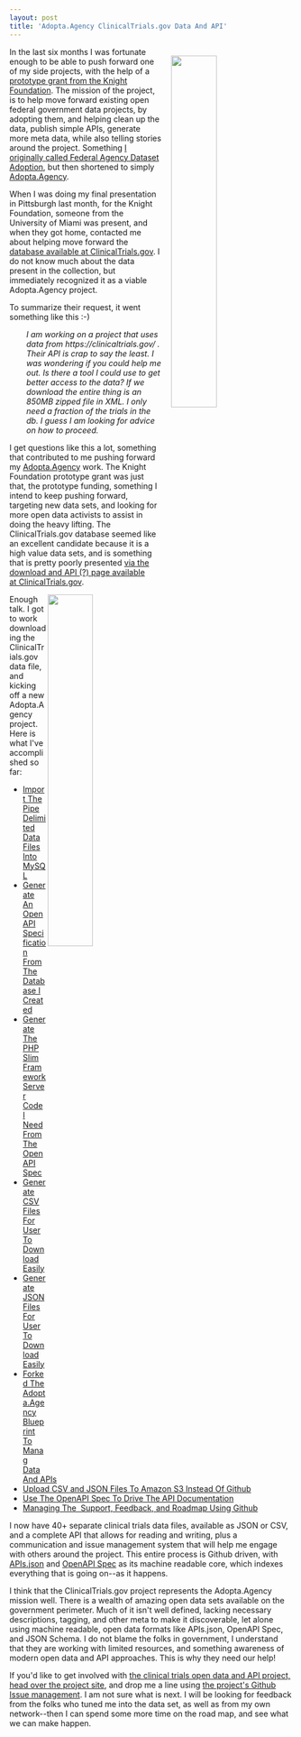 ```yaml
---
layout: post
title: 'Adopta.Agency ClinicalTrials.gov Data And API'
---
```

<p><a href="https://clinicaltrials.gov"><img style="padding: 15px;" src="http://kinlane-productions.s3.amazonaws.com/api-evangelist-site/blog/clinical-trials-gov.png" alt="" width="40%" align="right" /></a></p>
<p>In the last six months I was fortunate enough to be able to push forward one of my side projects, with the help of a <a href="http://knightfoundation.org/grants/201551217/">prototype grant from the Knight Foundation</a>. The mission of the project, is to help move forward existing open federal government data projects, by adopting them, and helping clean up the data, publish simple APIs, generate more meta data, while also telling stories around the project. Something <a href="http://kinlane.com/2014/01/18/adopt-a-federal-government-dataset/">I originally called&nbsp;Federal Agency Dataset Adoption</a>, but then shortened to simply <a href="http://adopta.agency">Adopta.Agency</a>.</p>
<p>When I was doing my final presentation in Pittsburgh last month, for the Knight Foundation, someone from the University of Miami was present, and when they got home, contacted me about helping move forward the <a href="https://clinicaltrials.gov/">database available at ClinicalTrials.gov</a>. I do not know much about the data present in the collection, but immediately recognized it as a viable Adopta.Agency project.</p>
<p>To summarize their request, it went something like this :-)</p>
<p style="padding-left: 30px;"><em>I am working on a project that uses data from https://clinicaltrials.gov/ . Their API is crap to say the least. I was wondering if you could help me out. Is there a tool I could use to get better access to the data? If we download the entire thing is an 850MB zipped file in XML. I only need a fraction of the trials in the db. I guess I am looking for advice on how to proceed.&nbsp;</em></p>
<p>I get questions like this a lot, something that contributed to me pushing forward my <a href="http://adopta.agency">Adopta.Agency</a> work. The Knight Foundation prototype grant was just that, the prototype funding, something I intend to keep pushing forward, targeting new data sets, and looking for more open data activists to assist in doing the heavy lifting. The ClinicalTrials.gov database seemed like an excellent candidate because it is a high value data sets, and is something that is pretty poorly presented <a href="https://clinicaltrials.gov/ct2/resources/download">via the download and API (?) page available at&nbsp;ClinicalTrials.gov</a>.</p>
<p><a href="http://adopta-agency.github.io/clinical-trials/"><img src="http://kinlane-productions.s3.amazonaws.com/api-evangelist-site/blog/clinical-trials-adopta-agency.png" alt="" width="40%" align="right" /></a></p>
<p>Enough talk. I got to work downloading the ClinicalTrials.gov data file, and kicking off a new Adopta.Agency project. Here is what I've accomplished so far:</p>
<ul>
<li><a title="Create a PHP Script To Import The Delimited ClinicalTrials.Gov Data Files Into MySQL" href="http://adopta-agency.github.io/clinical-trials//2016/02/06/create-a-php-script-to-import-the-delimited-clinicaltrialsgov-data-files-into-mysql/">Import The Pipe Delimited Data Files Into MySQL</a></li>
<li><a title="Create a PHP Script To Import The Delimited ClinicalTrials.Gov Data Files Into MySQL" href="http://adopta-agency.github.io/clinical-trials//2016/02/06/create-a-php-script-to-import-the-delimited-clinicaltrialsgov-data-files-into-mysql/"></a><a title="Create a PHP Script To Generate An OpenAPI Specification From The ClinicalTrials.Gov Database I Created" href="http://adopta-agency.github.io/clinical-trials//2016/02/07/create-a-php-script-to-generate-an-openapi-specification-from-the-clinicaltrialsgov-database-i-created/">Generate An OpenAPI Specification From The Database I Created</a></li>
<li><a title="Script To Generate The PHP Slim Framework Server Code For ClinicalTrials.gov Data From OpenAPI Spec" href="http://adopta-agency.github.io/clinical-trials//2016/02/08/script-to-generate-the-php-slim-framework-server-code-for-clinicaltrialsgov-data-from-openapi-spec/">Generate The PHP Slim Framework Server Code I Need From The OpenAPI Spec</a>&nbsp;</li>
<li><a title="Script To Generate CSV Files For ClinicalTrials.gov Data" href="http://adopta-agency.github.io/clinical-trials//2016/02/09/script-to-generate-csv-files-for-clinicaltrialsgov-data/">Generate CSV Files For User To Download Easily</a></li>
<li><a title="Script To Generate JSON Files For ClinicalTrials.gov Data" href="http://adopta-agency.github.io/clinical-trials//2016/02/10/script-to-generate-json-files-for-clinicaltrialsgov-data/">Generate JSON Files For User To Download Easily</a></li>
<li><a title="Forked The Adopta.Agency Blueprint To Manag Data And APIs" href="http://adopta-agency.github.io/clinical-trials//2016/02/11/forked-the-adoptaagency-blueprint-to-manag-data-and-apis/">Forked The Adopta.Agency Blueprint To Manag Data And APIs</a>&nbsp;</li>
<li><a title="Upload Clinical Trials CSV and JSON Files To Amazon S3 Instead Of Using Github" href="http://adopta-agency.github.io/clinical-trials//2016/02/12/upload-clinical-trials-csv-and-json-files-to-amazon-s3-instead-of-using-github/">Upload CSV and JSON Files To Amazon S3 Instead Of Github</a></li>
<li><a title="Use The ClinicalTrials.gov OpenAPI Spec To Drive The Interactive API Documentation" href="http://adopta-agency.github.io/clinical-trials//2016/02/13/use-the-clinicaltrialsgov-openapi-spec-to-drive-the-interactive-api-documentation/">Use The OpenAPI Spec To Drive The API Documentation</a></li>
<li><a title="Managing The ClinicalTrials.gov Support, Feedback, And Roadmap Using Github" href="http://adopta-agency.github.io/clinical-trials//2016/02/14/managing-the-clinicaltrialsgov-support-feedback-and-roadmap-using-github/">Managing The &nbsp;Support, Feedback, and Roadmap Using Github</a></li>
</ul>
<p>I now have 40+ separate clinical trials data files, available as JSON or CSV, and a complete API that allows for reading and writing, plus a communication and issue management system that will help me engage with others around the project. This entire process is Github driven, with <a href="http://apisjson.org">APIs.json</a> and <a href="https://github.com/OAI/OpenAPI-Specification">OpenAPI Spec</a> as its machine readable core, which indexes everything that is going on--as it happens.</p>
<p>I think that the ClinicalTrials.gov project represents the Adopta.Agency mission well. There is a wealth of amazing open data sets available on the government perimeter. Much of it isn't well defined, lacking necessary descriptions, tagging, and other meta to make it discoverable, let alone using machine readable, open data formats like APIs.json, OpenAPI Spec, and JSON Schema. I do not blame the folks in government, I understand that they are working with limited resources, and something awareness of modern open data and API approaches. This is why they need our help!</p>
<p>If you'd like to get involved with <a href="https://github.com/adopta-agency/clinical-trials">the clinical trials open data and API project, head over the project site</a>, and drop me a line using <a href="https://github.com/adopta-agency/clinical-trials/issues">the project's Github Issue management</a>. I am not sure what is next. I will be looking for feedback from the folks who tuned me into the data set, as well as from my own network--then I can spend some more time on the road map, and see what we can make happen.</p>